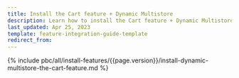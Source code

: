 ```yaml
---
title: Install the Cart feature + Dynamic Multistore
description: Learn how to install the Cart feature + Dynamic Multistore.
last_updated: Apr 25, 2023
template: feature-integration-guide-template
redirect_from:
---
```


{% include pbc/all/install-features/{{page.version}}/install-dynamic-multistore-the-cart-feature.md %} <!-- To edit, see /_includes/pbc/all/install-features/202311.0/install-the-dynamic-store-cms-feature.md -->
